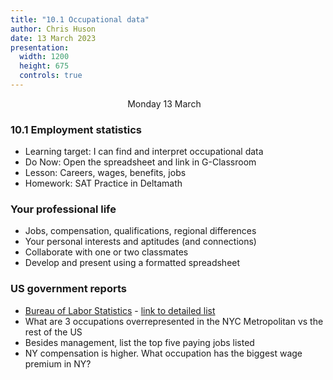 ```yaml
---
title: "10.1 Occupational data"
author: Chris Huson
date: 13 March 2023
presentation:
  width: 1200
  height: 675
  controls: true
---
```


<!-- slide -->
$\hspace{5cm}$ Monday 13 March

### 10.1 Employment statistics

- Learning target: I can find and interpret occupational data
- Do Now: Open the spreadsheet and link in G-Classroom
- Lesson: Careers, wages, benefits, jobs
- Homework: SAT Practice in Deltamath

<!-- slide -->

### Your professional life

- Jobs, compensation, qualifications, regional differences
- Your personal interests and aptitudes (and connections)
- Collaborate with one or two classmates
- Develop and present using a formatted spreadsheet

<!-- slide -->

### US government reports

- [Bureau of Labor Statistics](https://www.bls.gov/regions/new-york-new-jersey/news-release/occupationalemploymentandwages_newyork.htm) - [link to detailed list](https://www.bls.gov/oes/current/oes_35620.htm)
- What are 3 occupations overrepresented in the NYC Metropolitan vs the rest of the US
- Besides management, list the top five paying jobs listed
- NY compensation is higher. What occupation has the biggest wage premium in NY?

<!-- slide -->